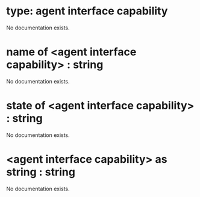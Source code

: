 # type: agent interface capability

No documentation exists.

# name of &lt;agent interface capability&gt; : string

No documentation exists.

# state of &lt;agent interface capability&gt; : string

No documentation exists.

# &lt;agent interface capability&gt; as string : string

No documentation exists.
